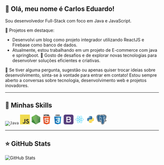 ## 💜 Olá, meu nome é Carlos Eduardo!

Sou desenvolvedor Full-Stack com foco em Java e JavaScript.

🚀 Projetos em destaque:

- Desenvolvi um blog como projeto integrador utilizando ReactJS e Firebase como banco de dados.
- Atualmente, estou trabalhando em um projeto de E-commerce com java e springboot.
🔭 Gosto de desafios e de explorar novas tecnologias para desenvolver soluções eficientes e criativas.

💬 Se tiver alguma pergunta, sugestão ou apenas quiser trocar ideias sobre desenvolvimento, sinta-se à vontade para entrar em contato! Estou sempre aberto a conversas sobre tecnologia, desenvolvimento web e projetos inovadores.

---

## 🚀 Minhas Skills

<code><img height="32" src="https://cdn.jsdelivr.net/npm/programming-languages-logos/src/java/java.png" alt="Java"/></code>
<code><img height="32" src="https://raw.githubusercontent.com/github/explore/80688e429a7d4ef2fca1e82350fe8e3517d3494d/topics/javascript/javascript.png" alt="Javascript"/></code>
<code><img height="32" src="https://raw.githubusercontent.com/github/explore/80688e429a7d4ef2fca1e82350fe8e3517d3494d/topics/nodejs/nodejs.png" alt="Nodejs"/></code>
<code><img height="32" src="https://raw.githubusercontent.com/github/explore/80688e429a7d4ef2fca1e82350fe8e3517d3494d/topics/html/html.png" alt="HTML5"/></code>
<code><img height="32" src="https://raw.githubusercontent.com/github/explore/80688e429a7d4ef2fca1e82350fe8e3517d3494d/topics/css/css.png" alt="CSS"/></code>
<code><img height="32" src="https://raw.githubusercontent.com/github/explore/80688e429a7d4ef2fca1e82350fe8e3517d3494d/topics/bootstrap/bootstrap.png" alt="Bootstrap"/></code>
<code><img height="32" src="https://raw.githubusercontent.com/github/explore/80688e429a7d4ef2fca1e82350fe8e3517d3494d/topics/react/react.png" alt="React"/></code>
<code><img height="32" src="https://raw.githubusercontent.com/github/explore/80688e429a7d4ef2fca1e82350fe8e3517d3494d/topics/python/python.png" alt="Python"/></code>
<code><img height="32" src="https://raw.githubusercontent.com/github/explore/80688e429a7d4ef2fca1e82350fe8e3517d3494d/topics/postgresql/postgresql.png" alt="PostgreSQL"/></code>


---

## ⭐ GitHub Stats

![GitHub Stats](https://github-readme-stats.vercel.app/api?username=edununes52&show_icons=true)
